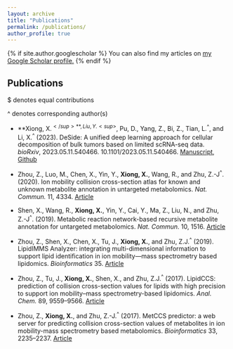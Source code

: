 ```yaml
---
layout: archive
title: "Publications"
permalink: /publications/
author_profile: true
---
```


{% if site.author.googlescholar %}
  You can also find my articles on <u><a href="{{site.author.googlescholar}}">my Google Scholar profile</a>.</u>
{% endif %}

[//]: # ({% include base_path %})

[//]: # ()
[//]: # ({% for post in site.publications reversed %})

[//]: # (  {% include archive-single.html %})

[//]: # ({% endfor %})


## Publications
$ denotes equal contributions

^ denotes corresponding author(s)

- **Xiong, X.<sup>$</sup>**, Liu, Y.<sup>$</sup>, Pu, D., Yang, Z., Bi, Z., Tian, L.<sup>^</sup>, and Li, X.<sup>^</sup> (2023). DeSide: A unified deep learning approach for cellular decomposition of bulk tumors based on limited scRNA-seq data. _bioRxiv_, 2023.05.11.540466. 10.1101/2023.05.11.540466. [Manuscript](https://doi.org/10.1101/2023.05.11.540466), [Github](https://github.com/OnlyBelter/DeSide)

- Zhou, Z., Luo, M., Chen, X., Yin, Y., **Xiong, X.**, Wang, R., and Zhu, Z.-J<sup>^</sup>. (2020). Ion mobility collision cross-section atlas for known and unknown metabolite annotation in untargeted metabolomics. _Nat. Commun._ 11, 4334. [Article](https://doi.org/10.1038/s41467-020-18171-8)

- Shen, X., Wang, R., **Xiong, X.**, Yin, Y., Cai, Y., Ma, Z., Liu, N., and Zhu, Z.-J<sup>^</sup>. (2019). Metabolic reaction network-based recursive metabolite annotation for untargeted metabolomics. _Nat. Commun._ 10, 1516. [Article](https://doi.org/10.1038/s41467-019-09550-x)

- Zhou, Z., Shen, X., Chen, X., Tu, J., **Xiong, X.**, and Zhu, Z.J.<sup>^</sup> (2019). LipidIMMS Analyzer: integrating multi-dimensional information to support lipid identification in ion mobility—mass spectrometry based lipidomics. _Bioinformatics_ 35. [Article](https://academic.oup.com/bioinformatics/article/35/4/698/5057157)

- Zhou, Z., Tu, J., **Xiong, X.**, Shen, X., and Zhu, Z.J.<sup>^</sup> (2017). LipidCCS: prediction of collision cross-section values for lipids with high precision to support ion mobility–mass spectrometry-based lipidomics. _Anal. Chem._ 89, 9559–9566. [Article](https://doi.org/10.1021/acs.analchem.7b02625)

- Zhou, Z., **Xiong, X.**, and Zhu, Z.-J.<sup>^</sup> (2017). MetCCS predictor: a web server for predicting collision cross-section values of metabolites in ion mobility-mass spectrometry based metabolomics. _Bioinformatics_ 33, 2235–2237. [Article](https://doi.org/10.1093/bioinformatics/btx140)


